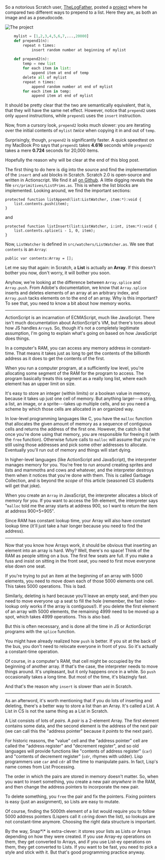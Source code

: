 So a notorious Scratch user,
[TheLogFather](http://scratch.mit.edu/users/TheLogFather/), posted a
[project](http://scratch.mit.edu/projects/41196030/) where he compared two
different ways to prepend to a list. Here they are, as both an image and as
a pseudocode.

![The project](/static/scratch-splice.png)

```python
    mylist = [1,2,3,4,5,6,7,...,20000]
    def prepend1(n):
        repeat n times:
            insert random number at beginning of mylist
    
    def prepend2(n):
        temp = new list
        for each item in list:
            append item at end of temp
        delete all of mylist
        repeat n times:
            append random number at end of mylist
        for each item in temp:
            append item at end of mylist
```

It should be pretty clear that the two are semantically equivalent, that is,
that they will have the same net effect. However, notice that `prepend2` uses
only `append` instructions, while `prepend1` uses the `insert` instruction.

Now, from a cursory look, `prepend2` looks much slower: you are iterating over
the initial contents of `mylist` *twice* when copying it in and out of `temp`.

Surprisingly, though, `prepend2` is significantly faster. A quick speedtest
on my MacBook Pro says that `prepend1` takes **4.616** seconds while `prepend2`
takes a mere **0.724** seconds for 20,000 items.

Hopefully the reason why will be clear at the end of this blog post.

The first thing to do here is dig into the source and find the implementation
of the `insert` and `add` blocks in Scratch. Scratch 2.0 is open-source and
written in Actionscript. We find it all [on
Github](https://github.com/LLK/scratch-flash/). A little digging reveals the
file `src/primitives/ListPrims.as`. This is where the list blocks are
implemented. Looking around, we find the important sections:

    protected function listAppend(list:ListWatcher, item:*):void {
        list.contents.push(item);
    }

and

    protected function listInsert(list:ListWatcher, i:int, item:*):void {
        list.contents.splice(i - 1, 0, item);
    }

Now, `ListWatcher` is defined in `src/watchers/ListWatcher.as`. We see that
`contents` is an `Array`:

    public var contents:Array = [];

Let me say that again: in Scratch, a **List** is actually an **Array**. If this
doesn't bother you now, don't worry, it will bother you soon.

Anyhow, we're looking at the difference between `Array.splice` and
`Array.push`. From Adobe's documentation, we know that `Array.splice` inserts
and deletes elements of an array at an arbitrary index, and `Array.push` tacks
elements on to the end of an array. Why is this important? To see that, you
need to know a bit about how memory works.

---

ActionScript is an incarnation of ECMAScript, much like JavaScript. There isn't
much documentation about ActionScript's VM, but there's tons about how JS
handles `Array`s. So, though it's not a completely legitimate assumption, I'm
going to explain what's going on based on how JavaScript does things.

In a computer's RAM, you can access any memory address in constant-time. That
means it takes just as long to get the contents of the billionth address as it
does to get the contents of the first.

When you run a computer program, at a sufficiently low level, you're allocating
some segment of the RAM for the program to access. The program basically treats
this segment as a really long list, where each element has an upper limit on
size.

It's easy to store an integer (within limits) or a boolean value in memory,
because it takes up just one cell of memory. But anything larger---a string, a
list, an image, or a sprite---takes up multiple cells, and so you need a scheme
by which those cells are allocated in an organized way.

In low-level programming languages like C, you have the `malloc` function that
allocates the given amount of memory as a sequence of contiguous cells and
returns the address of the first one. However, the catch is that once you're
done using that memory, *you* are responsible for freeing it (with the `free`
function). Otherwise future calls to `malloc` will assume that you're still
using those addresses and pick some other addresses to allocate. Eventually
you'll run out of memory and things will start dying.

In higher-level languages (like ActionScript and JavaScript), the interpreter
manages memory for you. You're free to run around creating sprites and lists
and mammoths and cows and whatever, and the interpreter destroys them when it
notices that you're done with them. This is called Garbage Collection, and is
beyond the *scope* of this article (seasoned CS students will get that joke).

When you create an `Array` in JavaScript, the interpreter allocates a block of
memory for you. If you want to access the 5th element, the interpreter says
"`malloc` told me the array starts at address 900, so I want to return the item
at address 900+5=905".

Since RAM has constant lookup time, your Array will also have constant lookup
time (it'll just take a hair longer because you need to find the address).

---

Now that you know how Arrays work, it should be obvious that inserting an
element into an array is hard. Why? Well, there's no space! Think of the RAM as
people sitting on a bus. The first few seats are full. If you make a fuss and
insist on sitting in the front seat, you need to first move everyone else down
one seat.

If you're trying to put an item at the beginning of an array with 5000
elements, you need to move down each of those 5000 elements one cell. This
takes 5000 operations. This is bad.

Similarly, deleting is hard because you'll leave an empty seat, and then you
need to move everyone up a seat to fill the hole (remember, the fast
index-lookup only works if the array is contiguous!). If you delete the first
element of an array with 5000 elements, the remaining 4999 need to be moved up
a spot, which takes 4999 operations. This is also bad.

But this is often necessary, and is done all the time in JS or ActionScript
programs with the `splice` function.

You might have already realized how `push` is better. If you sit at the back of
the bus, you don't need to relocate everyone in front of you. So it's actually
a constant-time operation.

Of course, in a computer's RAM, that cell might be occupied by the beginning of
another array. If that's the case, the interpreter needs to move things around.
It's unpleasant, but it only happens once in a while. So `push` occasionally
takes a long time. But most of the time, it's blazingly fast.

And that's the reason why `insert` is slower than `add` in Scratch.

---

As an afterword, it's worth mentioning that if you do lots of inserting and
deleting, there's a better way to store a list than an Array. It's called a
List. A List in CS is not the same thing as a List in Scratch.

A List consists of lots of *pairs*. A *pair* is a 2-element Array. The first
element contains some data, and the second element is the address of the next
pair (we can call this the "address pointer" because it *points* to the next
pair).

For historic reasons, the "value" cell and the "address pointer" cell are
called the "address register" and "decrement register", and so old languages
will provide functions like "contents of address register" (`car`) and
"contents of decrement register" (`cdr`, rhymes with udder). Lisp programmers
use `car` and `cdr` all the time to manipulate pairs. In fact, Lisp's name
comes from List Processing.

The order in which the pairs are stored in memory doesn't matter. So, when you
want to insert something, you create a new pair *anywhere* in the RAM, and then
change the address pointers to incorporate the new pair.

To delete something, you `free` the pair and fix the pointers. Fixing pointers
is easy (just an assignment), so Lists are easy to mutate.

Of course, finding the 5000th element of a list would require you to follow
5000 address pointers (Lispers call it `cdr`ing down the list), so lookups are
not constant-time anymore. Choosing the right data structure is important.

By the way, Snap*!* is extra-clever: it stores your lists as Lists *or* Arrays
depending on how they were created. If you use Array-ey operations on them,
they get converted to Arrays, and if you use List-ey operations on them, they
get converted to Lists. If you want to be fast, you need to pick a style and
stick with it. But that's good programming practice anyway.
